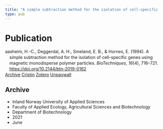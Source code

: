 ```yaml
---
title: "A simple subtraction method for the isolation of cell-specific genes using magnetic monodisperse polymer particles"
type: pub
---
```

<h1>Publication</h1>
<article id="csl-bib-container-TJKPQ9R9" class="csl-bib-container">
  <div class="csl-bib-body" style="line-height: 1.35; padding-left: 1em; text-indent:-1em;">
  <div class="csl-entry">aasheim, H.-C., Deggerdal, A. H., Smeland, E. B., &amp; Hornes, E. (1994). A simple subtraction method for the isolation of cell-specific genes using magnetic monodisperse polymer particles. <i>BioTechniques</i>, <i>16</i>(4), 716&#x2013;721. <a href="https://doi.org/10.2144/btn-2019-0162">https://doi.org/10.2144/btn-2019-0162</a></div>
</div>
  <div class="csl-bib-buttons">
    <a href="#taxonomy-article-TJKPQ9R9" class="csl-bib-button">Archive</a>
    <a href="https://app.cristin.no/results/show.jsf?id=1914017" alt="Cristin URL" class="csl-bib-button">Cristin</a>
    <a href="http://zotero.org/groups/5022929/items/TJKPQ9R9" alt="Zotero URL" class="csl-bib-button">Zotero</a>
    <a href="https://www.future-science.com/doi/pdf/10.2144/btn-2019-0162" class="csl-bib-button">Unpaywall</a>
  </div>
  <div id="csl-bib-meta-container-TJKPQ9R9"></div>
</article>
<div id="csl-bib-meta-TJKPQ9R9" class="csl-bib-meta">
  <article id="taxonomy-article-TJKPQ9R9" class="taxonomy-article">
    <h1>Archive</h1>
    <ul>
      <li>Inland Norway University of Applied Sciences</li>
      <li>Faculty of Applied Ecology, Agricultural Sciences and Biotechnology</li>
      <li>Department of Biotechnology</li>
      <li>2021</li>
      <li>June</li>
    </ul>
  </article>
</div>
